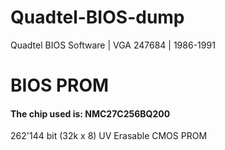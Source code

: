 # Quadtel-BIOS-dump
Quadtel BIOS Software | VGA 247684 | 1986-1991
# BIOS PROM

#### The chip used is: NMC27C256BQ200
262'144 bit (32k x 8) UV Erasable CMOS PROM
